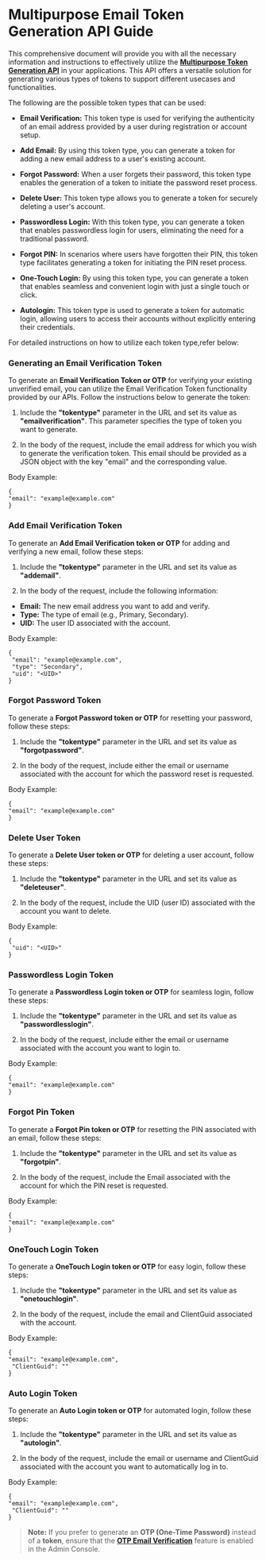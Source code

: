 # Multipurpose Email Token Generation API Guide


This comprehensive document will provide you with all the necessary information and instructions to effectively utilize the [**Multipurpose Token Generation API**](https://www.loginradius.com/legacy/docs/api/v2/customer-identity-api/account/multipurpose-token-and-sms-otp-generation-api/multipurpose-email-token-generation/) in your applications. This API offers a versatile solution for generating various types of tokens to support different usecases and functionalities.

The following are the possible token types that can be used:


- **Email Verification:** This token type is used for verifying the authenticity of an email address provided by a user during registration or account setup.


- **Add Email:** By using this token type, you can generate a token for adding a new email address to a user's existing account.


- **Forgot Password:** When a user forgets their password, this token type enables the generation of a token to initiate the password reset process.


- **Delete User:** This token type allows you to generate a token for securely deleting a user's account.


- **Passwordless Login:** With this token type, you can generate a token that enables passwordless login for users, eliminating the need for a traditional password.


- **Forgot PIN:** In scenarios where users have forgotten their PIN, this token type facilitates generating a token for initiating the PIN reset process.


- **One-Touch Login:** By using this token type, you can generate a token that enables seamless and convenient login with just a single touch or click.


- **Autologin:** This token type is used to generate a token for automatic login, allowing users to access their accounts without explicitly entering their credentials.


For detailed instructions on how to utilize each token type,refer below:

### Generating an Email Verification Token

To generate an **Email Verification Token or OTP** for verifying your existing unverified email, you can utilize the Email Verification Token functionality provided by our APIs. Follow the instructions below to generate the token:

1. Include the **"tokentype"** parameter in the URL and set its value as **"emailverification"**. This parameter specifies the type of token you want to generate.

2. In the body of the request, include the email address for which you wish to generate the verification token. This email should be provided as a JSON object with the key "email" and the corresponding value.

Body Example:
```
{
"email": "example@example.com"
}
```

### Add Email Verification Token

To generate an **Add Email Verification token or OTP** for adding and verifying a new email, follow these steps:

1. Include the **"tokentype"** parameter in the URL and set its value as **"addemail"**.

2. In the body of the request, include the following information:
  - **Email:** The new email address you want to add and verify.
  - **Type:** The type of email (e.g., Primary, Secondary).
  - **UID:** The user ID associated with the account.

Body Example:
```
{ 
 "email": "example@example.com",
 "type": "Secondary", 
 "uid": "<UID>" 
}
```

### Forgot Password Token

To generate a **Forgot Password token or OTP** for resetting your password, follow these steps:

1. Include the **"tokentype"** parameter in the URL and set its value as **"forgotpassword"**.

2. In the body of the request, include either the email or username associated with the account for which the password reset is requested.

Body Example:
```
{ 
"email": "example@example.com"
}
```

### Delete User Token

To generate a **Delete User token or OTP** for deleting a user account, follow these steps:

1. Include the **"tokentype"** parameter in the URL and set its value as **"deleteuser"**.

2. In the body of the request, include the UID (user ID) associated with the account you want to delete.

Body Example:
```
{
 "uid": "<UID>" 
}
```

### Passwordless Login Token

To generate a **Passwordless Login token or OTP** for seamless login, follow these steps:

1. Include the **"tokentype"** parameter in the URL and set its value as **"passwordlesslogin"**.

2. In the body of the request, include either the email or username associated with the account you want to login to.

Body Example:
```
{ 
"email": "example@example.com"
}
```

### Forgot Pin Token

To generate a **Forgot Pin token or OTP** for resetting the PIN associated with an email, follow these steps:

1. Include the **"tokentype"** parameter in the URL and set its value as **"forgotpin"**.

2. In the body of the request, include the Email associated with the account for which the PIN reset is requested.

Body Example:
```
{ 
"email": "example@example.com"
}
```

### OneTouch Login Token

To generate a **OneTouch Login token or OTP** for easy login, follow these steps:

1. Include the **"tokentype"** parameter in the URL and set its value as **"onetouchlogin"**.

2. In the body of the request, include the email and ClientGuid associated with the account.

Body Example:
```
{ 
"email": "example@example.com",
 "ClientGuid": ""
}
```

### Auto Login Token

To generate an **Auto Login token or OTP** for automated login, follow these steps:

1. Include the **"tokentype"** parameter in the URL and set its value as **"autologin"**.

2. In the body of the request, include the email or username and ClientGuid associated with the account you want to automatically log in to.

Body Example:
```
{ 
"email": "example@example.com",
 "ClientGuid": ""
}
```

> **Note:**  If you prefer to generate an **OTP (One-Time Password)** instead of a **token**, ensure that the [**OTP Email Verification**](https://adminconsole.loginradius.com/platform-configuration/identity-workflow/verification-workflow/email-workflow) feature is enabled in the Admin Console.




